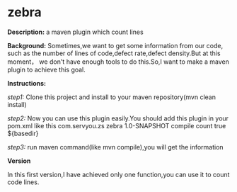# zebra
**Description:** 
a maven plugin which count lines

**Background:**
Sometimes,we want to get some information from our code,
such as the number of lines of code,defect rate,defect density.But at this moment，
we don't have enough tools to do this.So,I want to make a maven plugin to achieve 
this goal.

**Instructions:**

_step1:_   Clone this project and install to your maven repository(mvn clean install)

_step2:_   Now you can use this plugin easily.You should add this plugin in your pom.xml
like this 
<plugin>
<groupId>com.servyou.zs</groupId>
<artifactId>zebra</artifactId>
<version>1.0-SNAPSHOT</version>
<executions>
<execution>
<phase>compile</phase>
<goals>
<goal>count</goal>
</goals>
</execution>
</executions>
<configuration>
<detail>true</detail>
<source>${basedir}</source>
</configuration>
</plugin>

_step3:_   run maven command(like mvn compile),you will get the information

**Version**

In this first version,I have achieved only one function,you can use it to count 
code lines.